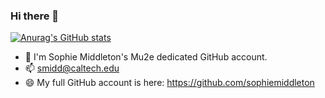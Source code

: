 ### Hi there 👋

[![Anurag's GitHub stats](https://github-readme-stats.vercel.app/api?username=sophieMu2e)](https://github.com/anuraghazra/github-readme-stats)

- 🔭 I'm Sophie Middleton's Mu2e dedicated GitHub account.
- 📫 smidd@caltech.edu
- 😄 My full GitHub account is here: https://github.com/sophiemiddleton

<!--
**sophieMu2e/sophieMu2e** is a ✨ _special_ ✨ repository because its `README.md` (this file) appears on your GitHub profile.

Here are some ideas to get you started:

- 🔭 I’m currently working on ...
- 🌱 I’m currently learning ...
- 👯 I’m looking to collaborate on ...
- 🤔 I’m looking for help with ...
- 💬 Ask me about ...
- 📫 How to reach me: ...
- 😄 Pronouns: ...
- ⚡ Fun fact: ...
-->

